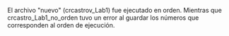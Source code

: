 ﻿El archivo "nuevo" (crcastrov\_Lab1) fue ejecutado en orden. Mientras que crcastro\_Lab1\_no\_orden tuvo un error al guardar los números que corresponden al orden de ejecución.
